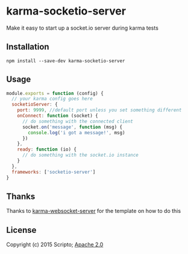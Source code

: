 # karma-socketio-server
Make it easy to start up a socket.io server during karma tests

## Installation
```shell
npm install --save-dev karma-socketio-server
```

## Usage
```js
module.exports = function (config) {
  // your karma config goes here
  socketioServer: {
    port: 9999, //default port unless you set something different
    onConnect: function (socket) {
      // do something with the connected client
      socket.on('message', function (msg) {
        console.log('i got a message!', msg)
      })
    },
    ready: function (io) {
      // do something with the socket.io instance
    }
  },
  frameworks: ['socketio-server']
}
```

## Thanks
Thanks to [karma-websocket-server](https://github.com/weblogixx/karam-websocket-server) for the template on how to do this

## License
Copyright (c) 2015 Scripto; [Apache 2.0](License)

